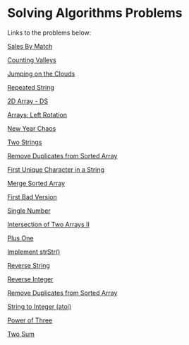 # Solving Algorithms Problems

Links to the problems below:

[Sales By Match](https://www.hackerrank.com/challenges/sock-merchant/problem)  

[Counting Valleys](https://www.hackerrank.com/challenges/counting-valleys/problem)  

[Jumping on the Clouds](https://www.hackerrank.com/challenges/jumping-on-the-clouds/problem?h_l=interview&playlist_slugs%5B%5D=interview-preparation-kit&playlist_slugs%5B%5D=warmup)  

[Repeated String](https://www.hackerrank.com/challenges/repeated-string/problem?h_l=interview&playlist_slugs%5B%5D=interview-preparation-kit&playlist_slugs%5B%5D=warmup&h_r=next-challenge&h_v=zen)  

[2D Array - DS](https://www.hackerrank.com/challenges/2d-array/problem?h_l=interview&playlist_slugs%5B%5D=interview-preparation-kit&playlist_slugs%5B%5D=arrays)  

[Arrays: Left Rotation](https://www.hackerrank.com/challenges/ctci-array-left-rotation/problem?h_l=interview&playlist_slugs%5B%5D=interview-preparation-kit&playlist_slugs%5B%5D=arrays&h_r=next-challenge&h_v=zen)  

[New Year Chaos](https://www.hackerrank.com/challenges/new-year-chaos/problem?h_l=interview&playlist_slugs%5B%5D=interview-preparation-kit&playlist_slugs%5B%5D=arrays)  

[Two Strings](https://www.hackerrank.com/challenges/two-strings/problem?h_l=interview&playlist_slugs%5B%5D=interview-preparation-kit&playlist_slugs%5B%5D=dictionaries-hashmaps)  

[Remove Duplicates from Sorted Array](https://leetcode.com/explore/interview/card/top-interview-questions-easy/92/array/727/)

[First Unique Character in a String](https://leetcode.com/explore/interview/card/top-interview-questions-easy/127/strings/881/)  

[Merge Sorted Array](https://leetcode.com/explore/interview/card/top-interview-questions-easy/96/sorting-and-searching/587/)  

[First Bad Version](https://leetcode.com/explore/interview/card/top-interview-questions-easy/96/sorting-and-searching/774/)  

[Single Number](https://leetcode.com/explore/interview/card/top-interview-questions-easy/92/array/549/)  

[Intersection of Two Arrays II](https://leetcode.com/explore/interview/card/top-interview-questions-easy/92/array/674/)  

[Plus One](https://leetcode.com/explore/interview/card/top-interview-questions-easy/92/array/559/)  

[Implement strStr()](https://leetcode.com/explore/interview/card/top-interview-questions-easy/127/strings/885/)  

[Reverse String](https://leetcode.com/explore/interview/card/top-interview-questions-easy/127/strings/879/)  

[Reverse Integer](https://leetcode.com/explore/interview/card/top-interview-questions-easy/127/strings/880/)  

[Remove Duplicates from Sorted Array](https://leetcode.com/explore/interview/card/top-interview-questions-easy/92/array/727/)  

[String to Integer (atoi)](https://leetcode.com/explore/interview/card/top-interview-questions-easy/127/strings/884/)  

[Power of Three](https://leetcode.com/explore/interview/card/top-interview-questions-easy/102/math/745/)  

[Two Sum](https://leetcode.com/explore/interview/card/top-interview-questions-easy/92/array/546/)  

[]()  
[]()  
[]()  
[]()  
[]()  

